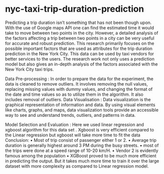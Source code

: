 # nyc-taxi-trip-duration-prediction
Predicting a trip duration isn’t something that has not been though upon. With the use of Google maps API one can find the estimated time it would take to move between two points in the city. However, a detailed analysis of the factors affecting a trip between two points in a city can be very useful for accurate and robust prediction. 
This research primarily focuses on the possible important factors that are used as attributes for the trip duration prediction in the New York City. This data can be used by taxi vendors for better services to the users. The research work not only uses a prediction model but also gives an in-depth analysis of the factors associated with the New York City taxi trips. 

Data Pre-processing :
In order to prepare the data for the experiment, the data is cleaned to remove outliers. It involves removing the null values, replacing missing values with dummy values, and changing the format of the date and time values so as to utilize them in the algorithm. It also includes removal of outliers.
 Data Visualisation :
 Data visualization is the graphical representation of information and data. By using visual elements like charts, graphs, and maps, data visualization tools provide an accessible way to see and understand trends, outliers, and patterns in data.

Model Selection and Evaluation :
Here we used linear regression and xgboost algorithm for this data set . Xgboost  is very efficient compared to the Linear regression but xgboost will take more time to fit the data 
Conclusion:
•	Most of trip consist of passenger either 1 or 2.
•	Average trip duration is generally highest around 3 PM during the busy streets.
•	most of the trips were done at a speed range of 10-20 km/H.
•	Vendor 2 is evidently famous among the population
•	XGBoost proved to be much more efficient in predicting the output. But it takes much more time to train it over the large dataset with more complexity as compared to Linear regression model.


